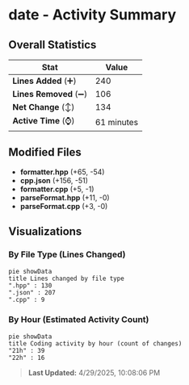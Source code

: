 # date - Activity Summary 

## Overall Statistics

| Stat                   | Value                                                             |
| ---------------------- | ----------------------------------------------------------------- |
| **Lines Added** (➕)   | 240                                          |
| **Lines Removed** (➖) | 106                                        |
| **Net Change** (↕)    | 134                |
| **Active Time** (⌚)   | 61 minutes |


## Modified Files
- **formatter.hpp** (+65, -54)
- **cpp.json** (+156, -51)
- **formatter.cpp** (+5, -1)
- **parseFormat.hpp** (+11, -0)
- **parseFormat.cpp** (+3, -0)

## Visualizations

### By File Type (Lines Changed)

```mermaid
pie showData
title Lines changed by file type
".hpp" : 130
".json" : 207
".cpp" : 9
```

### By Hour (Estimated Activity Count)

```mermaid
pie showData
title Coding activity by hour (count of changes)
"21h" : 39
"22h" : 16
```


> **Last Updated:** 4/29/2025, 10:08:06 PM